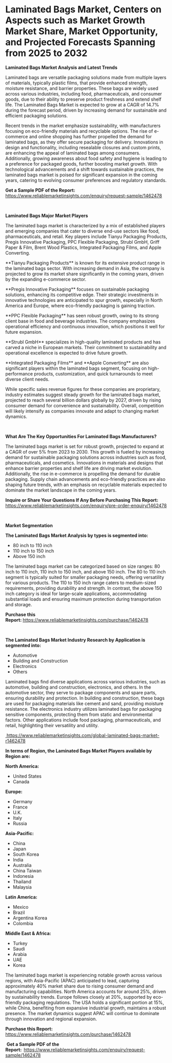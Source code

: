 <p><h1>Laminated Bags Market, Centers on Aspects such as Market Growth Market Share, Market Opportunity, and Projected Forecasts Spanning from 2025 to 2032</h1></p><p><strong>Laminated Bags Market Analysis and Latest Trends</strong></p>
<p><p>Laminated bags are versatile packaging solutions made from multiple layers of materials, typically plastic films, that provide enhanced strength, moisture resistance, and barrier properties. These bags are widely used across various industries, including food, pharmaceuticals, and consumer goods, due to their ability to preserve product freshness and extend shelf life. The Laminated Bags Market is expected to grow at a CAGR of 14.7% during the forecast period, driven by increasing demand for sustainable and efficient packaging solutions.</p><p>Recent trends in the market emphasize sustainability, with manufacturers focusing on eco-friendly materials and recyclable options. The rise of e-commerce and online shopping has further propelled the demand for laminated bags, as they offer secure packaging for delivery. Innovations in design and functionality, including resealable closures and custom prints, are enhancing the appeal of laminated bags among consumers. Additionally, growing awareness about food safety and hygiene is leading to a preference for packaged goods, further boosting market growth. With technological advancements and a shift towards sustainable practices, the laminated bags market is poised for significant expansion in the coming years, catering to evolving consumer preferences and regulatory standards.</p></p>
<p><strong>Get a Sample PDF of the Report:&nbsp;</strong> <a href="https://www.reliablemarketinsights.com/enquiry/request-sample/1462478?utm_campaign=3314&utm_medium=2&utm_source=Github&utm_content=ia&utm_term=19042025&utm_id=laminated-bags">https://www.reliablemarketinsights.com/enquiry/request-sample/1462478</a></p>
<p>&nbsp;</p>
<p><strong>Laminated Bags Major Market Players</strong></p>
<p><p>The laminated bags market is characterized by a mix of established players and emerging companies that cater to diverse end-use sectors like food, pharmaceuticals, and retail. Key players include Tianyu Packaging Products, Pregis Innovative Packaging, PPC Flexible Packaging, Strubl GmbH, Griff Paper & Film, Brent Wood Plastics, Integrated Packaging Films, and Apple Converting.</p><p>**Tianyu Packaging Products** is known for its extensive product range in the laminated bags sector. With increasing demand in Asia, the company is projected to grow its market share significantly in the coming years, driven by the expanding e-commerce sector.</p><p>**Pregis Innovative Packaging** focuses on sustainable packaging solutions, enhancing its competitive edge. Their strategic investments in innovative technologies are anticipated to spur growth, especially in North America and Europe, where eco-friendly packaging is gaining traction.</p><p>**PPC Flexible Packaging** has seen robust growth, owing to its strong client base in food and beverage industries. The company emphasizes operational efficiency and continuous innovation, which positions it well for future expansion.</p><p>**Strubl GmbH** specializes in high-quality laminated products and has carved a niche in European markets. Their commitment to sustainability and operational excellence is expected to drive future growth.</p><p>**Integrated Packaging Films** and **Apple Converting** are also significant players within the laminated bags segment, focusing on high-performance products, customization, and quick turnarounds to meet diverse client needs.</p><p>While specific sales revenue figures for these companies are proprietary, industry estimates suggest steady growth for the laminated bags market, projected to reach several billion dollars globally by 2027, driven by rising consumer demand for convenience and sustainability. Overall, competition will likely intensify as companies innovate and adapt to changing market dynamics.</p></p>
<p>&nbsp;</p>
<p><strong>What Are The Key Opportunities For Laminated Bags Manufacturers?</strong></p>
<p><p>The laminated bags market is set for robust growth, projected to expand at a CAGR of over 5% from 2023 to 2030. This growth is fueled by increasing demand for sustainable packaging solutions across industries such as food, pharmaceuticals, and cosmetics. Innovations in materials and designs that enhance barrier properties and shelf life are driving market evolution. Additionally, the rise in e-commerce is propelling the demand for durable packaging. Supply chain advancements and eco-friendly practices are also shaping future trends, with an emphasis on recyclable materials expected to dominate the market landscape in the coming years.</p></p>
<p><strong>Inquire or Share Your Questions If Any Before Purchasing This Report:</strong> <a href="https://www.reliablemarketinsights.com/enquiry/pre-order-enquiry/1462478?utm_campaign=3314&utm_medium=2&utm_source=Github&utm_content=ia&utm_term=19042025&utm_id=laminated-bags">https://www.reliablemarketinsights.com/enquiry/pre-order-enquiry/1462478</a></p>
<p>&nbsp;</p>
<p><strong>Market Segmentation</strong></p>
<p><strong>The Laminated Bags Market Analysis by types is segmented into:</strong></p>
<p><ul><li>80 inch to 110 inch</li><li>110 inch to 150 inch</li><li>Above 150 inch</li></ul></p>
<p><p>The laminated bags market can be categorized based on size ranges: 80 inch to 110 inch, 110 inch to 150 inch, and above 150 inch. The 80 to 110 inch segment is typically suited for smaller packaging needs, offering versatility for various products. The 110 to 150 inch range caters to medium-sized requirements, providing durability and strength. In contrast, the above 150 inch category is ideal for large-scale applications, accommodating substantial loads and ensuring maximum protection during transportation and storage.</p></p>
<p><strong>Purchase this Report:&nbsp;</strong><a href="https://www.reliablemarketinsights.com/purchase/1462478?utm_campaign=3314&utm_medium=2&utm_source=Github&utm_content=ia&utm_term=19042025&utm_id=laminated-bags">https://www.reliablemarketinsights.com/purchase/1462478</a></p>
<p>&nbsp;</p>
<p><strong>The Laminated Bags Market Industry Research by Application is segmented into:</strong></p>
<p><ul><li>Automotive</li><li>Building and Construction</li><li>Electronics</li><li>Others</li></ul></p>
<p><p>Laminated bags find diverse applications across various industries, such as automotive, building and construction, electronics, and others. In the automotive sector, they serve to package components and spare parts, ensuring durability and protection. In building and construction, these bags are used for packaging materials like cement and sand, providing moisture resistance. The electronics industry utilizes laminated bags for packaging sensitive components, protecting them from static and environmental factors. Other applications include food packaging, pharmaceuticals, and retail, highlighting their versatility and utility.</p></p>
<p><a href="https://www.reliablemarketinsights.com/global-laminated-bags-market-r1462478?utm_campaign=3314&utm_medium=2&utm_source=Github&utm_content=ia&utm_term=19042025&utm_id=laminated-bags">&nbsp;https://www.reliablemarketinsights.com/global-laminated-bags-market-r1462478</a></p>
<p><strong>In terms of Region, the Laminated Bags Market Players available by Region are:</strong></p>
<p>
    <p> <strong> North America: </strong>
        <ul>
            <li>United States</li>
            <li>Canada</li>
        </ul>
        </p> 
    <p> <strong> Europe: </strong>
        <ul>
            <li>Germany</li>
            <li>France</li>
            <li>U.K.</li>
            <li>Italy</li>
            <li>Russia</li>
        </ul>
        </p> 
    <p> <strong> Asia-Pacific: </strong>
        <ul>
            <li>China</li>
            <li>Japan</li>
            <li>South Korea</li>
            <li>India</li>
            <li>Australia</li>
            <li>China Taiwan</li>
            <li>Indonesia</li>
            <li>Thailand</li>
            <li>Malaysia</li>
        </ul>
        </p> 
    <p> <strong> Latin America: </strong>
        <ul>
            <li>Mexico</li>
            <li>Brazil</li>
            <li>Argentina Korea</li>
            <li>Colombia</li>
        </ul>
        </p> 
    <p> <strong> Middle East & Africa: </strong>
        <ul>
            <li>Turkey</li>
            <li>Saudi</li>
            <li>Arabia</li>
            <li>UAE</li>
            <li>Korea</li>
        </ul>
    </p>
    </p>
<p><p>The laminated bags market is experiencing notable growth across various regions, with Asia-Pacific (APAC) anticipated to lead, capturing approximately 40% market share due to rising consumer demand and manufacturing capabilities. North America accounts for around 25%, driven by sustainability trends. Europe follows closely at 20%, supported by eco-friendly packaging regulations. The USA holds a significant portion at 15%, while China, benefiting from expansive industrial growth, maintains a robust presence. The market dynamics suggest APAC will continue to dominate through innovation and regional expansion.</p></p>
<p><strong>Purchase this Report: </strong><a href="https://www.reliablemarketinsights.com/purchase/1462478?utm_campaign=3314&utm_medium=2&utm_source=Github&utm_content=ia&utm_term=19042025&utm_id=laminated-bags">https://www.reliablemarketinsights.com/purchase/1462478</a></p>
<p>&nbsp;<strong>Get a Sample PDF of the Report:&nbsp;&nbsp;</strong><a href="https://www.reliablemarketinsights.com/enquiry/request-sample/1462478?utm_campaign=3314&utm_medium=2&utm_source=Github&utm_content=ia&utm_term=19042025&utm_id=laminated-bags">https://www.reliablemarketinsights.com/enquiry/request-sample/1462478</a></p>
<p><strong></strong></p>
<p><p></p><p></p><p></p></p>